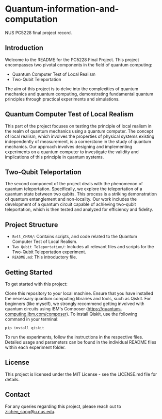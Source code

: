 # Quantum-information-and-computation
NUS PC5228 final project record.

## Introduction

Welcome to the README for the PC5228 Final Project. This project encompasses two pivotal components in the field of quantum computing:

- Quantum Computer Test of Local Realism
- Two-Qubit Teleportation

The aim of this project is to delve into the complexities of quantum mechanics and quantum computing, demonstrating fundamental quantum principles through practical experiments and simulations.

## Quantum Computer Test of Local Realism

This part of the project focuses on testing the principle of local realism in the realm of quantum mechanics using a quantum computer. The concept of local realism, which involves the properties of physical systems existing independently of measurement, is a cornerstone in the study of quantum mechanics. Our approach involves designing and implementing experiments on a quantum computer to investigate the validity and implications of this principle in quantum systems.

## Two-Qubit Teleportation

The second component of the project deals with the phenomenon of quantum teleportation. Specifically, we explore the teleportation of a quantum state between two qubits. This process is a striking demonstration of quantum entanglement and non-locality. Our work includes the development of a quantum circuit capable of achieving two-qubit teleportation, which is then tested and analyzed for efficiency and fidelity.

## Project Structure

- `Bell_CHSH/`: Contains scripts, and code related to the Quantum Computer Test of Local Realism.
- `Two_Qubit_Teleportation/`: Includes all relevant files and scripts for the Two-Qubit Teleportation experiment.
- `README.md`: This introductory file.

## Getting Started

To get started with this project:

Clone this repository to your local machine. Ensure that you have installed the necessary quantum computing libraries and tools, such as Qiskit. For beginners (like myself), we strongly recommend getting involved with quantum circuits using IBM's Composer (https://quantum-computing.ibm.com/composer). To install Qiskit, use the following command in your terminal:

`pip install qiskit`

To run the experiments, follow the instructions in the respective files. Detailed usage and parameters can be found in the individual README files within each experiment folder.

## License

This project is licensed under the MIT License - see the LICENSE.md file for details.

## Contact

For any queries regarding this project, please reach out to zichen_song@u.nus.edu.


